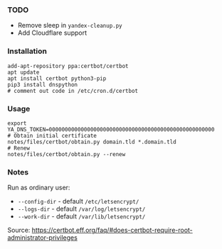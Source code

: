 ### TODO
* Remove sleep in `yandex-cleanup.py`
* Add Cloudflare support

### Installation

```shell
add-apt-repository ppa:certbot/certbot
apt update
apt install certbot python3-pip
pip3 install dnspython
# comment out code in /etc/cron.d/certbot
```

### Usage
```
export YA_DNS_TOKEN=0000000000000000000000000000000000000000000000000000
# Obtain initial certificate
notes/files/certbot/obtain.py domain.tld *.domain.tld
# Renew
notes/files/certbot/obtain.py --renew
```

### Notes

Run as ordinary user:
* `--config-dir` - default `/etc/letsencrypt/`
* `--logs-dir`   - default `/var/log/letsencrypt/`
* `--work-dir`   - default `/var/lib/letsencrypt/`

Source: https://certbot.eff.org/faq/#does-certbot-require-root-administrator-privileges
